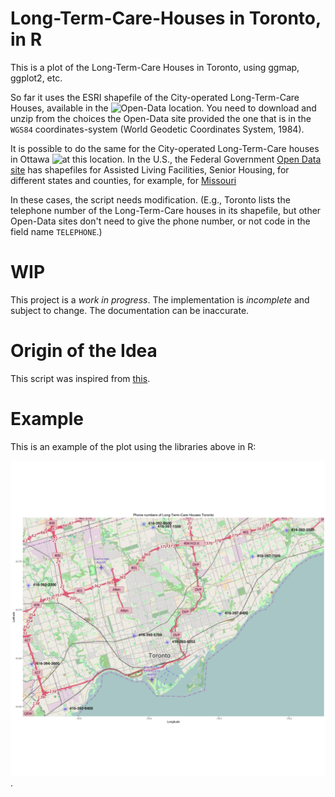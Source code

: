 # Long-Term-Care-Houses in Toronto, in R

This is a plot of the Long-Term-Care Houses in Toronto, using ggmap, ggplot2, etc.

So far it uses the ESRI shapefile of the City-operated Long-Term-Care Houses, available
in the ![Open-Data location](http://www1.toronto.ca/wps/portal/contentonly?vgnextoid=aca5467d24716310VgnVCM1000003dd60f89RCRD "City of Toronto's Open Data location").
You need to download and unzip from the choices the Open-Data site provided the one
that is in the `WGS84` coordinates-system (World Geodetic Coordinates System, 1984).

It is possible to do the same for the City-operated Long-Term-Care houses in Ottawa
![at this location](http://data.ottawa.ca/dataset/long-term-care-homes "City of Ottawa's Open Data location").
In the U.S., the Federal Government [Open Data site](http://catalog.data.gov/ "U.S. Federal Government Open Data site")
has shapefiles for Assisted Living Facilities, Senior Housing, for different states and counties, for
example, for
[Missouri](http://catalog.data.gov/dataset/assisted-living-facilities-mo-2012-long-term-care-facilities-shp "Missouri's Shapefile of Assisted Living Facilities, Senior Housing")

In these cases, the script needs modification. (E.g., Toronto lists the telephone number
of the Long-Term-Care houses in its shapefile, but other Open-Data sites don't need
to give the phone number, or not code in the field name `TELEPHONE`.)

# WIP

This project is a *work in progress*. The implementation is *incomplete* and
subject to change. The documentation can be inaccurate.

# Origin of the Idea

This script was inspired from [this](http://www.r-bloggers.com/shapefiles-in-r/).

# Example

This is an example of the plot using the libraries above in R:

![Telephone numbers and locations of the City-operated Long-Term-Care Houses in Toronto](/phone_numbers_long_term_care_houses.png?raw=true "Telephone numbers and locations of the City-operated Long-Term-Care Houses in Toronto").


